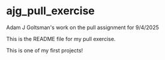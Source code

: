 # ajg_pull_exercise
Adam J Goltsman's work on the pull assignment for 9/4/2025

This is the README file for my pull exercise.

This is one of my first projects!

